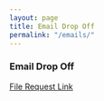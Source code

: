 ```yaml
---
layout: page
title: Email Drop Off
permalink: "/emails/"
---
```


### Email Drop Off

[File Request Link](https://www.dropbox.com/request/F6FZ27oB8FrQXH7wG63O)
